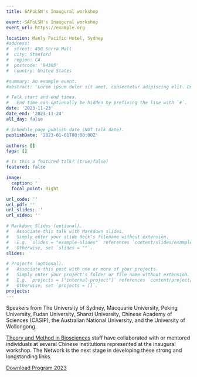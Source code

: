 ```yaml
---
title: SAPoLSN's Inaugural workshop

event: SAPoLSN's Inaugural workshop
event_url: https://example.org

location: Manly Pacific Hotel, Sydney
#address:
#  street: 450 Serra Mall
#  city: Stanford
#  region: CA
#  postcode: '94305'
#  country: United States

#summary: An example event.
#abstract: 'Lorem ipsum dolor sit amet, consectetur adipiscing elit. Duis posuere tellusac convallis placerat. Proin tincidunt magna sed ex sollicitudin condimentum. Sed ac faucibus dolor, scelerisque sollicitudin nisi. Cras purus urna, suscipit quis sapien eu, pulvinar tempor diam.'

# Talk start and end times.
#   End time can optionally be hidden by prefixing the line with `#`.
date: '2023-11-23'
date_end: '2023-11-24'
all_day: false

# Schedule page publish date (NOT talk date).
publishDate: '2023-01-01T00:00:00Z'

authors: []
tags: []

# Is this a featured talk? (true/false)
featured: false

image:
  caption: ''
  focal_point: Right

url_code: ''
url_pdf: ''
url_slides: ''
url_video: ''

# Markdown Slides (optional).
#   Associate this talk with Markdown slides.
#   Simply enter your slide deck's filename without extension.
#   E.g. `slides = "example-slides"` references `content/slides/example-slides.md`.
#   Otherwise, set `slides = ""`.
slides:

# Projects (optional).
#   Associate this post with one or more of your projects.
#   Simply enter your project's folder or file name without extension.
#   E.g. `projects = ["internal-project"]` references `content/project/deep-learning/index.md`.
#   Otherwise, set `projects = []`.
projects:
---
```


Speakers from The University of Sydney, Macquarie University, Peking University, Fudan University, Shanzi University, Chinese Academy of Sciences (CASIP), the Australian National University, and the University of Wollongong.

[Theory and Method in Biosciences](https://tmbiosci.org/) staff have collaborated with or mentored individuals at several Chinese institutions represented at the inaugural workshop. The Network is the next stage in developing these strong and longstanding links.

[Download Program 2023](https://tmbiosci.org/wp-content/uploads/SAPoLSN-Program-2023.pdf)
